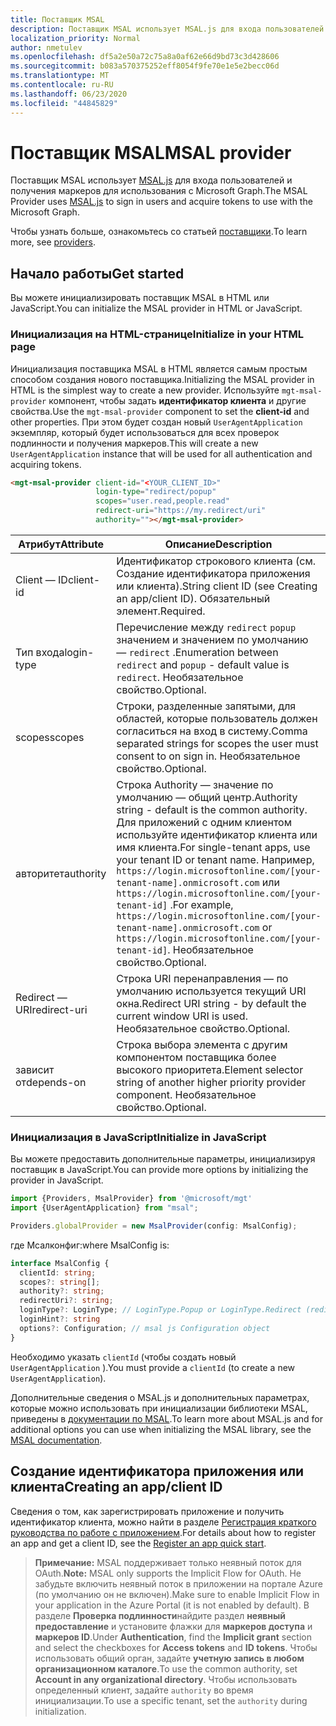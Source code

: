 ```yaml
---
title: Поставщик MSAL
description: Поставщик MSAL использует MSAL.js для входа пользователей и получения маркеров для использования с Microsoft Graph.
localization_priority: Normal
author: nmetulev
ms.openlocfilehash: df5a2e50a72c75a8a0af62e66d9bd73c3d428606
ms.sourcegitcommit: b083a570375252eff8054f9fe70e1e5e2becc06d
ms.translationtype: MT
ms.contentlocale: ru-RU
ms.lasthandoff: 06/23/2020
ms.locfileid: "44845829"
---
```

# <a name="msal-provider"></a><span data-ttu-id="a6510-103">Поставщик MSAL</span><span class="sxs-lookup"><span data-stu-id="a6510-103">MSAL provider</span></span>

<span data-ttu-id="a6510-104">Поставщик MSAL использует [MSAL.js](https://github.com/AzureAD/microsoft-authentication-library-for-js) для входа пользователей и получения маркеров для использования с Microsoft Graph.</span><span class="sxs-lookup"><span data-stu-id="a6510-104">The MSAL Provider uses [MSAL.js](https://github.com/AzureAD/microsoft-authentication-library-for-js) to sign in users and acquire tokens to use with the Microsoft Graph.</span></span>

<span data-ttu-id="a6510-105">Чтобы узнать больше, ознакомьтесь со статьей [поставщики](../providers.md).</span><span class="sxs-lookup"><span data-stu-id="a6510-105">To learn more, see [providers](../providers.md).</span></span>

## <a name="get-started"></a><span data-ttu-id="a6510-106">Начало работы</span><span class="sxs-lookup"><span data-stu-id="a6510-106">Get started</span></span>

<span data-ttu-id="a6510-107">Вы можете инициализировать поставщик MSAL в HTML или JavaScript.</span><span class="sxs-lookup"><span data-stu-id="a6510-107">You can initialize the MSAL provider in HTML or JavaScript.</span></span>

### <a name="initialize-in-your-html-page"></a><span data-ttu-id="a6510-108">Инициализация на HTML-странице</span><span class="sxs-lookup"><span data-stu-id="a6510-108">Initialize in your HTML page</span></span>

<span data-ttu-id="a6510-109">Инициализация поставщика MSAL в HTML является самым простым способом создания нового поставщика.</span><span class="sxs-lookup"><span data-stu-id="a6510-109">Initializing the MSAL provider in HTML is the simplest way to create a new provider.</span></span> <span data-ttu-id="a6510-110">Используйте `mgt-msal-provider` компонент, чтобы задать **идентификатор клиента** и другие свойства.</span><span class="sxs-lookup"><span data-stu-id="a6510-110">Use the `mgt-msal-provider` component to set the **client-id** and other properties.</span></span> <span data-ttu-id="a6510-111">При этом будет создан новый `UserAgentApplication` экземпляр, который будет использоваться для всех проверок подлинности и получения маркеров.</span><span class="sxs-lookup"><span data-stu-id="a6510-111">This will create a new `UserAgentApplication` instance that will be used for all authentication and acquiring tokens.</span></span>

```html
<mgt-msal-provider client-id="<YOUR_CLIENT_ID>"
                   login-type="redirect/popup"
                   scopes="user.read,people.read"
                   redirect-uri="https://my.redirect/uri"
                   authority=""></mgt-msal-provider>
```

| <span data-ttu-id="a6510-112">Атрибут</span><span class="sxs-lookup"><span data-stu-id="a6510-112">Attribute</span></span>    | <span data-ttu-id="a6510-113">Описание</span><span class="sxs-lookup"><span data-stu-id="a6510-113">Description</span></span>                                                                                                                                                                                                                                                           |
|--------------|-----------------------------------------------------------------------------------------------------------------------------------------------------------------------------------------------------------------------------------------------------------------------|
| <span data-ttu-id="a6510-114">Client — ID</span><span class="sxs-lookup"><span data-stu-id="a6510-114">client-id</span></span>    | <span data-ttu-id="a6510-115">Идентификатор строкового клиента (см. Создание идентификатора приложения или клиента).</span><span class="sxs-lookup"><span data-stu-id="a6510-115">String client ID (see Creating an app/client ID).</span></span> <span data-ttu-id="a6510-116">Обязательный элемент.</span><span class="sxs-lookup"><span data-stu-id="a6510-116">Required.</span></span>                                                                                                                                                                                                           |
| <span data-ttu-id="a6510-117">Тип входа</span><span class="sxs-lookup"><span data-stu-id="a6510-117">login-type</span></span>   | <span data-ttu-id="a6510-118">Перечисление между `redirect` `popup` значением и значением по умолчанию — `redirect` .</span><span class="sxs-lookup"><span data-stu-id="a6510-118">Enumeration between `redirect` and `popup` - default value is `redirect`.</span></span> <span data-ttu-id="a6510-119">Необязательное свойство.</span><span class="sxs-lookup"><span data-stu-id="a6510-119">Optional.</span></span>                                                                                                                                                                                   |
| <span data-ttu-id="a6510-120">scopes</span><span class="sxs-lookup"><span data-stu-id="a6510-120">scopes</span></span>       | <span data-ttu-id="a6510-121">Строки, разделенные запятыми, для областей, которые пользователь должен согласиться на вход в систему.</span><span class="sxs-lookup"><span data-stu-id="a6510-121">Comma separated strings for scopes the user must consent to on sign in.</span></span> <span data-ttu-id="a6510-122">Необязательное свойство.</span><span class="sxs-lookup"><span data-stu-id="a6510-122">Optional.</span></span>                                                                                                                                                                                     |
| <span data-ttu-id="a6510-123">авторитет</span><span class="sxs-lookup"><span data-stu-id="a6510-123">authority</span></span>    | <span data-ttu-id="a6510-124">Строка Authority — значение по умолчанию — общий центр.</span><span class="sxs-lookup"><span data-stu-id="a6510-124">Authority string - default is the common authority.</span></span> <span data-ttu-id="a6510-125">Для приложений с одним клиентом используйте идентификатор клиента или имя клиента.</span><span class="sxs-lookup"><span data-stu-id="a6510-125">For single-tenant apps, use your tenant ID or tenant name.</span></span> <span data-ttu-id="a6510-126">Например, `https://login.microsoftonline.com/[your-tenant-name].onmicrosoft.com` или `https://login.microsoftonline.com/[your-tenant-id]` .</span><span class="sxs-lookup"><span data-stu-id="a6510-126">For example, `https://login.microsoftonline.com/[your-tenant-name].onmicrosoft.com` or `https://login.microsoftonline.com/[your-tenant-id]`.</span></span> <span data-ttu-id="a6510-127">Необязательное свойство.</span><span class="sxs-lookup"><span data-stu-id="a6510-127">Optional.</span></span> |
| <span data-ttu-id="a6510-128">Redirect — URI</span><span class="sxs-lookup"><span data-stu-id="a6510-128">redirect-uri</span></span> | <span data-ttu-id="a6510-129">Строка URI перенаправления — по умолчанию используется текущий URI окна.</span><span class="sxs-lookup"><span data-stu-id="a6510-129">Redirect URI string - by default the current window URI is used.</span></span> <span data-ttu-id="a6510-130">Необязательное свойство.</span><span class="sxs-lookup"><span data-stu-id="a6510-130">Optional.</span></span>                                                                                                                                                                                            |
| <span data-ttu-id="a6510-131">зависит от</span><span class="sxs-lookup"><span data-stu-id="a6510-131">depends-on</span></span>   | <span data-ttu-id="a6510-132">Строка выбора элемента с другим компонентом поставщика более высокого приоритета.</span><span class="sxs-lookup"><span data-stu-id="a6510-132">Element selector string of another higher priority provider component.</span></span> <span data-ttu-id="a6510-133">Необязательное свойство.</span><span class="sxs-lookup"><span data-stu-id="a6510-133">Optional.</span></span>                                                                                                                                                                                      |

### <a name="initialize-in-javascript"></a><span data-ttu-id="a6510-134">Инициализация в JavaScript</span><span class="sxs-lookup"><span data-stu-id="a6510-134">Initialize in JavaScript</span></span>

<span data-ttu-id="a6510-135">Вы можете предоставить дополнительные параметры, инициализируя поставщик в JavaScript.</span><span class="sxs-lookup"><span data-stu-id="a6510-135">You can provide more options by initializing the provider in JavaScript.</span></span>

```ts
import {Providers, MsalProvider} from '@microsoft/mgt'
import {UserAgentApplication} from "msal";

Providers.globalProvider = new MsalProvider(config: MsalConfig);
```

<span data-ttu-id="a6510-136">где Мсалконфиг:</span><span class="sxs-lookup"><span data-stu-id="a6510-136">where MsalConfig is:</span></span>

```ts
interface MsalConfig {
  clientId: string;
  scopes?: string[];
  authority?: string;
  redirectUri?: string;
  loginType?: LoginType; // LoginType.Popup or LoginType.Redirect (redirect is default)
  loginHint?: string
  options?: Configuration; // msal js Configuration object
}
```

<span data-ttu-id="a6510-137">Необходимо указать `clientId` (чтобы создать новый `UserAgentApplication` ).</span><span class="sxs-lookup"><span data-stu-id="a6510-137">You must provide a `clientId` (to create a new `UserAgentApplication`).</span></span>

<span data-ttu-id="a6510-138">Дополнительные сведения о MSAL.js и дополнительных параметрах, которые можно использовать при инициализации библиотеки MSAL, приведены в [документации по MSAL](https://docs.microsoft.com/azure/active-directory/develop/msal-js-initializing-client-applications).</span><span class="sxs-lookup"><span data-stu-id="a6510-138">To learn more about MSAL.js and for additional options you can use when initializing the MSAL library, see the [MSAL documentation](https://docs.microsoft.com/azure/active-directory/develop/msal-js-initializing-client-applications).</span></span>

## <a name="creating-an-appclient-id"></a><span data-ttu-id="a6510-139">Создание идентификатора приложения или клиента</span><span class="sxs-lookup"><span data-stu-id="a6510-139">Creating an app/client ID</span></span>

<span data-ttu-id="a6510-140">Сведения о том, как зарегистрировать приложение и получить идентификатор клиента, можно найти в разделе [Регистрация краткого руководства по работе с приложением](/azure/active-directory/develop/quickstart-register-app).</span><span class="sxs-lookup"><span data-stu-id="a6510-140">For details about how to register an app and get a client ID, see the [Register an app quick start](/azure/active-directory/develop/quickstart-register-app).</span></span>

><span data-ttu-id="a6510-141">**Примечание:** MSAL поддерживает только неявный поток для OAuth.</span><span class="sxs-lookup"><span data-stu-id="a6510-141">**Note:** MSAL only supports the Implicit Flow for OAuth.</span></span> <span data-ttu-id="a6510-142">Не забудьте включить неявный поток в приложении на портале Azure (по умолчанию он не включен).</span><span class="sxs-lookup"><span data-stu-id="a6510-142">Make sure to enable Implicit Flow in your application in the Azure Portal (it is not enabled by default).</span></span> <span data-ttu-id="a6510-143">В разделе **Проверка подлинности**найдите раздел **неявный предоставление** и установите флажки для **маркеров доступа** и **маркеров ID**.</span><span class="sxs-lookup"><span data-stu-id="a6510-143">Under **Authentication**, find the **Implicit grant** section and select the checkboxes for **Access tokens** and **ID tokens**.</span></span> <span data-ttu-id="a6510-144">Чтобы использовать общий орган, задайте **учетную запись в любом организационном каталоге**.</span><span class="sxs-lookup"><span data-stu-id="a6510-144">To use the common authority, set **Account in any organizational directory**.</span></span> <span data-ttu-id="a6510-145">Чтобы использовать определенный клиент, задайте `authority` во время инициализации.</span><span class="sxs-lookup"><span data-stu-id="a6510-145">To use a specific tenant, set the `authority` during initialization.</span></span>
